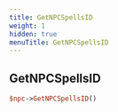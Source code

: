 ```yaml
---
title: GetNPCSpellsID
weight: 1
hidden: true
menuTitle: GetNPCSpellsID
---
```

## GetNPCSpellsID
```perl
$npc->GetNPCSpellsID()
```